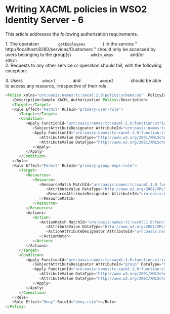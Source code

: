 # Writing XACML policies in WSO2 Identity Server - 6

This article addresses the following authorization requirements.

1\. The operation `         getEmployees        ` } in the service "
http://localhost:8280/services/Customers " should only be accessed by
users belonging to the group(s) `         admin_emps        ` and/or
`         admin        ` .  
2. Requests to any other service or operation should fail, with the
following exception:

3\. Users `         admin1        ` and `         admin2        ` should
be able to access any resource, irrespective of their role.

``` java
<Policy xmlns="urn:oasis:names:tc:xacml:2.0:policy:schema:os"  PolicyId="urn:sample:xacml:2.0:samplepolicy" RuleCombiningAlgId="urn:oasis:names:tc:xacml:1.0:rule-combining-algorithm:first-applicable">
   <Description>Sample XACML Authorization Policy</Description>
   <Target></Target>
   <Rule Effect="Permit" RuleId="primary-user-rule">
      <Target></Target>
      <Condition>
         <Apply FunctionId="urn:oasis:names:tc:xacml:1.0:function:string-at-least-one-member-of">
            <SubjectAttributeDesignator AttributeId="urn:oasis:names:tc:xacml:1.0:subject:subject-id" DataType="http://www.w3.org/2001/XMLSchema#string"></SubjectAttributeDesignator>
            <Apply FunctionId="urn:oasis:names:tc:xacml:1.0:function:string-bag">
               <AttributeValue DataType="http://www.w3.org/2001/XMLSchema#string">admin1</AttributeValue>
               <AttributeValue DataType="http://www.w3.org/2001/XMLSchema#string">admin2</AttributeValue>
            </Apply>
         </Apply>
      </Condition>
   </Rule>
   <Rule Effect="Permit" RuleId="primary-group-emps-rule">
      <Target>
         <Resources>
            <Resource>
               <ResourceMatch MatchId="urn:oasis:names:tc:xacml:1.0:function:string-regexp-match">
                  <AttributeValue DataType="http://www.w3.org/2001/XMLSchema#string">http://localhost:8280/services/Customers/getEmployees</AttributeValue>
                  <ResourceAttributeDesignator AttributeId="urn:oasis:names:tc:xacml:1.0:resource:resource-id" DataType="http://www.w3.org/2001/XMLSchema#string"></ResourceAttributeDesignator>
               </ResourceMatch>
            </Resource>
         </Resources>
         <Actions>
            <Action>
               <ActionMatch MatchId="urn:oasis:names:tc:xacml:1.0:function:string-equal">
                  <AttributeValue DataType="http://www.w3.org/2001/XMLSchema#string">read</AttributeValue>
                  <ActionAttributeDesignator AttributeId="urn:oasis:names:tc:xacml:1.0:action:action-id" DataType="http://www.w3.org/2001/XMLSchema#string"></ActionAttributeDesignator>
               </ActionMatch>
            </Action>
         </Actions>
      </Target>
      <Condition>
         <Apply FunctionId="urn:oasis:names:tc:xacml:1.0:function:string-at-least-one-member-of">
            <SubjectAttributeDesignator AttributeId="group" DataType="http://www.w3.org/2001/XMLSchema#string"></SubjectAttributeDesignator>
            <Apply FunctionId="urn:oasis:names:tc:xacml:1.0:function:string-bag">
               <AttributeValue DataType="http://www.w3.org/2001/XMLSchema#string">admin_emps</AttributeValue>
               <AttributeValue DataType="http://www.w3.org/2001/XMLSchema#string">admin</AttributeValue>
            </Apply>
         </Apply>
      </Condition>
   </Rule>
   <Rule Effect="Deny" RuleId="deny-rule"></Rule>
</Policy>        
```
